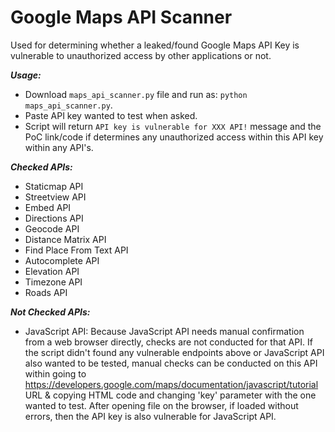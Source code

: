 # Google Maps API Scanner
Used for determining whether a leaked/found Google Maps API Key is vulnerable to unauthorized access by other applications or not.  

***Usage:***
- Download `maps_api_scanner.py` file and run as: `python maps_api_scanner.py`.
- Paste API key wanted to test when asked. 
- Script will return `API key is vulnerable for XXX API!` message and the PoC link/code if determines any unauthorized access within this API key within any API's.

***Checked APIs:***
- Staticmap API
- Streetview API
- Embed API
- Directions API
- Geocode API
- Distance Matrix API
- Find Place From Text API
- Autocomplete API
- Elevation API
- Timezone API
- Roads API

***Not Checked APIs:***
- JavaScript API: Because JavaScript API needs manual confirmation from a web browser directly, checks are not conducted for that API. If the script didn't found any vulnerable endpoints above or JavaScript API also wanted to be tested, manual checks can be conducted on this API within going to https://developers.google.com/maps/documentation/javascript/tutorial URL & copying HTML code and changing 'key' parameter with the one wanted to test. After opening file on the browser, if loaded without errors, then the API key is also vulnerable for JavaScript API.
